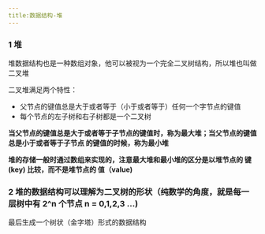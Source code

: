 ```yaml
---
title:数据结构-堆
---
```


### 1 堆

堆数据结构也是一种数组对象，他可以被视为一个完全二叉树结构，所以堆也叫做二叉堆

二叉堆满足两个特性： 

* 父节点的键值总是大于或者等于（小于或者等于）任何一个字节点的键值
* 每个节点的左子树和右子树都是一个二叉树

**当父节点的键值总是大于或者等于子节点的键值时，称为最大堆；当父节点的键值总是小于或者等于子节点 的键值的时候，称为最小堆**

**堆的存储一般时通过数组来实现的，注意最大堆和最小堆的区分是以堆节点的 键(key) 比较，而不是堆节点的 值（value)**

### 2 堆的数据结构可以理解为二叉树的形状（纯数学的角度，就是每一层树中有 2^n 个节点 n = 0,1,2,3 ...)

最后生成一个树状（金字塔）形式的数据结构



